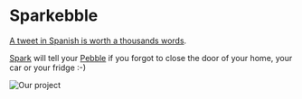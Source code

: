 Sparkebble
==========

[A tweet in Spanish is worth a thousands words](https://twitter.com/patriciomolina/status/508466934715670528).

[Spark](http://spark.io/) will tell your [Pebble](https://getpebble.com/)  if you forgot to close the door of your home, your car or your fridge :-)

![Our project](http://oi61.tinypic.com/2s99aie.jpg)
